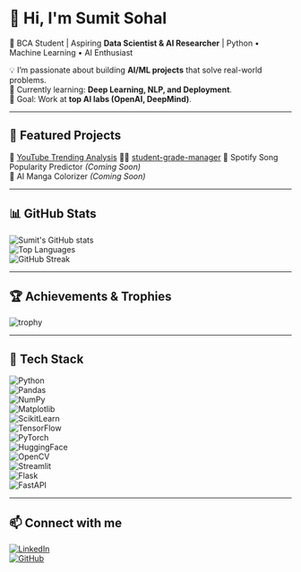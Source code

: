 # 👋 Hi, I'm Sumit Sohal  

🚀 BCA Student | Aspiring **Data Scientist & AI Researcher** | Python • Machine Learning • AI Enthusiast  

💡 I’m passionate about building **AI/ML projects** that solve real-world problems.  
🌱 Currently learning: **Deep Learning, NLP, and Deployment**.  
🎯 Goal: Work at **top AI labs (OpenAI, DeepMind)**.  

---

## 📌 Featured Projects
🎥 [YouTube Trending Analysis](https://github.com/sumitkumar1233edeedad/youtube-trending-analysis)
🧑‍🎓 [student-grade-manager](https://github.com/sumitkumar1233edeedad/student-grade-manager.git)
🎵 Spotify Song Popularity Predictor *(Coming Soon)*  
🎨 AI Manga Colorizer *(Coming Soon)*  

---

## 📊 GitHub Stats
![Sumit's GitHub stats](https://github-readme-stats.vercel.app/api?username=sumitkumar1233edeedad&show_icons=true&theme=radical)  
![Top Languages](https://github-readme-stats.vercel.app/api/top-langs/?username=sumitkumar1233edeedad&layout=compact&theme=radical)  
![GitHub Streak](https://streak-stats.demolab.com?user=sumitkumar1233edeedad&theme=radical)  

---

## 🏆 Achievements & Trophies
![trophy](https://github-profile-trophy.vercel.app/?username=sumitkumar1233edeedad&theme=onedark&row=1&column=6)

---

## 🔧 Tech Stack
![Python](https://img.shields.io/badge/Python-3.9-blue?logo=python)  
![Pandas](https://img.shields.io/badge/Pandas-Data%20Analysis-brightgreen)  
![NumPy](https://img.shields.io/badge/NumPy-Scientific%20Computing-orange)  
![Matplotlib](https://img.shields.io/badge/Matplotlib-Visualization-red)  
![ScikitLearn](https://img.shields.io/badge/ScikitLearn-Machine%20Learning-yellow)  
![TensorFlow](https://img.shields.io/badge/TensorFlow-Deep%20Learning-orange)  
![PyTorch](https://img.shields.io/badge/PyTorch-Neural%20Networks-red)  
![HuggingFace](https://img.shields.io/badge/HuggingFace-NLP-yellow)  
![OpenCV](https://img.shields.io/badge/OpenCV-Computer%20Vision-blue)  
![Streamlit](https://img.shields.io/badge/Streamlit-Deployment-pink)  
![Flask](https://img.shields.io/badge/Flask-API%20Framework-black)  
![FastAPI](https://img.shields.io/badge/FastAPI-ML%20Deployment-green)  

---

## 📫 Connect with me  
[![LinkedIn](https://img.shields.io/badge/LinkedIn-Connect-blue?logo=linkedin)](https://www.linkedin.com/in/sumit-kumar-42b09a296/)  
[![GitHub](https://img.shields.io/badge/GitHub-Profile-black?logo=github)](https://github.com/sumitkumar1233edeedad)  
